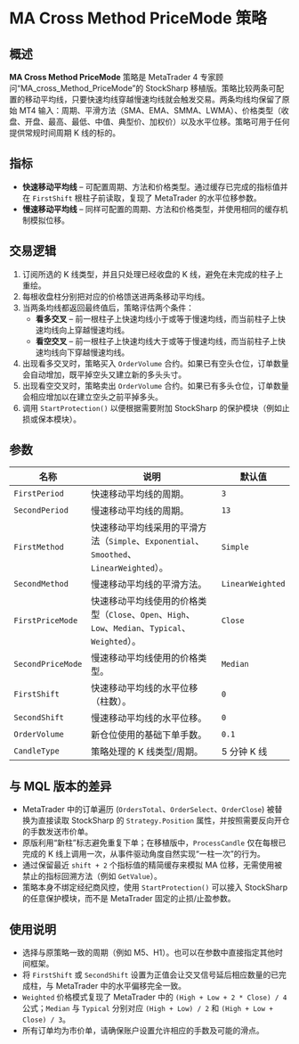 # MA Cross Method PriceMode 策略

## 概述
**MA Cross Method PriceMode** 策略是 MetaTrader 4 专家顾问“MA_cross_Method_PriceMode”的 StockSharp 移植版。策略比较两条可配置的移动平均线，只要快速均线穿越慢速均线就会触发交易。两条均线均保留了原始 MT4 输入：周期、平滑方法（SMA、EMA、SMMA、LWMA）、价格类型（收盘、开盘、最高、最低、中值、典型价、加权价）以及水平位移。策略可用于任何提供常规时间周期 K 线的标的。

## 指标
- **快速移动平均线** – 可配置周期、方法和价格类型。通过缓存已完成的指标值并在 `FirstShift` 根柱子前读取，复现了 MetaTrader 的水平位移参数。
- **慢速移动平均线** – 同样可配置的周期、方法和价格类型，并使用相同的缓存机制模拟位移。

## 交易逻辑
1. 订阅所选的 K 线类型，并且只处理已经收盘的 K 线，避免在未完成的柱子上重绘。
2. 每根收盘柱分别把对应的价格馈送进两条移动平均线。
3. 当两条均线都返回最终值后，策略评估两个条件：
   - **看多交叉** – 前一根柱子上快速均线小于或等于慢速均线，而当前柱子上快速均线向上穿越慢速均线。
   - **看空交叉** – 前一根柱子上快速均线大于或等于慢速均线，而当前柱子上快速均线向下穿越慢速均线。
4. 出现看多交叉时，策略买入 `OrderVolume` 合约。如果已有空头仓位，订单数量会自动增加，既平掉空头又建立新的多头头寸。
5. 出现看空交叉时，策略卖出 `OrderVolume` 合约。如果已有多头仓位，订单数量会相应增加以在建立空头之前平掉多头。
6. 调用 `StartProtection()` 以便根据需要附加 StockSharp 的保护模块（例如止损或保本模块）。

## 参数
| 名称 | 说明 | 默认值 |
| --- | --- | --- |
| `FirstPeriod` | 快速移动平均线的周期。 | `3` |
| `SecondPeriod` | 慢速移动平均线的周期。 | `13` |
| `FirstMethod` | 快速移动平均线采用的平滑方法（`Simple`、`Exponential`、`Smoothed`、`LinearWeighted`）。 | `Simple` |
| `SecondMethod` | 慢速移动平均线的平滑方法。 | `LinearWeighted` |
| `FirstPriceMode` | 快速移动平均线使用的价格类型（`Close`、`Open`、`High`、`Low`、`Median`、`Typical`、`Weighted`）。 | `Close` |
| `SecondPriceMode` | 慢速移动平均线使用的价格类型。 | `Median` |
| `FirstShift` | 快速移动平均线的水平位移（柱数）。 | `0` |
| `SecondShift` | 慢速移动平均线的水平位移。 | `0` |
| `OrderVolume` | 新仓位使用的基础下单手数。 | `0.1` |
| `CandleType` | 策略处理的 K 线类型/周期。 | 5 分钟 K 线 |

## 与 MQL 版本的差异
- MetaTrader 中的订单遍历 (`OrdersTotal`、`OrderSelect`、`OrderClose`) 被替换为直接读取 StockSharp 的 `Strategy.Position` 属性，并按照需要反向开仓的手数发送市价单。
- 原版利用“新柱”标志避免重复下单；在移植版中，`ProcessCandle` 仅在每根已完成的 K 线上调用一次，从事件驱动角度自然实现“一柱一次”的行为。
- 通过保留最近 `shift + 2` 个指标值的精简缓存来模拟 MA 位移，无需使用被禁止的指标回溯方法（例如 `GetValue`）。
- 策略本身不绑定经纪商风控，使用 `StartProtection()` 可以接入 StockSharp 的任意保护模块，而不是 MetaTrader 固定的止损/止盈参数。

## 使用说明
- 选择与原策略一致的周期（例如 M5、H1）。也可以在参数中直接指定其他时间框架。
- 将 `FirstShift` 或 `SecondShift` 设置为正值会让交叉信号延后相应数量的已完成柱，与 MetaTrader 中的水平偏移完全一致。
- `Weighted` 价格模式复现了 MetaTrader 中的 `(High + Low + 2 * Close) / 4` 公式；`Median` 与 `Typical` 分别对应 `(High + Low) / 2` 和 `(High + Low + Close) / 3`。
- 所有订单均为市价单，请确保账户设置允许相应的手数及可能的滑点。
